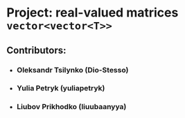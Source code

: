 # Project: real-valued matrices `vector<vector<T>>`

## Contributors:
- ### Oleksandr Tsilynko (Dio-Stesso)
- ### Yulia Petryk (yuliapetryk)
- ### Liubov Prikhodko (liuubaanyya)
